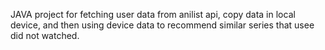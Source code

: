 JAVA project for fetching user data from anilist api, copy data in local device, 
and then using device data to recommend similar series that usee did not watched.
